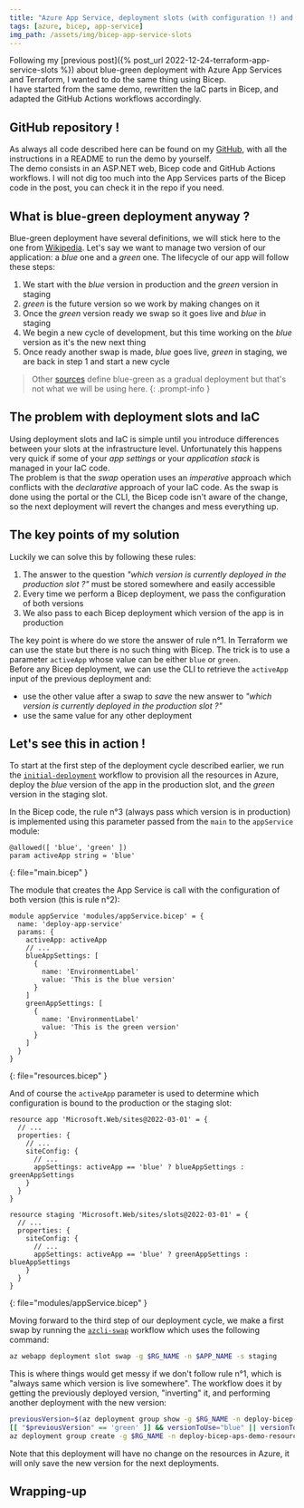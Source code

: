 ```yaml
---
title: "Azure App Service, deployment slots (with configuration !) and Bicep"
tags: [azure, bicep, app-service]
img_path: /assets/img/bicep-app-service-slots
---
```


Following my [previous post]({% post_url 2022-12-24-terraform-app-service-slots %}) about blue-green deployment with Azure App Services and Terraform, I wanted to do the same thing using Bicep.  
I have started from the same demo, rewritten the IaC parts in Bicep, and adapted the GitHub Actions workflows accordingly.


## GitHub repository !

As always all code described here can be found on my [GitHub](https://github.com/xaviermignot/bicep-app-service-slots), with all the instructions in a README to run the demo by yourself.  
The demo consists in an ASP.NET web, Bicep code and GitHub Actions workflows. I will not dig too much into the App Services parts of the Bicep code in the post, you can check it in the repo if you need.


## What is blue-green deployment anyway ?

Blue-green deployment have several definitions, we will stick here to the one from [Wikipedia](https://en.wikipedia.org/wiki/Blue-green_deployment). 
Let's say we want to manage two version of our application: a _blue_ one and a _green_ one. The lifecycle of our app will follow these steps:
1. We start with the _blue_ version in production and the _green_ version in staging
2. _green_ is the future version so we work by making changes on it
3. Once the _green_ version ready we swap so it goes live and _blue_ in staging
4. We begin a new cycle of development, but this time  working on the _blue_ version as it's the new next thing
5. Once ready another swap is made,  _blue_ goes live, _green_ in staging, we are back in step 1 and start a new cycle

> Other [sources](https://www.redhat.com/en/topics/devops/what-is-blue-green-deployment) define blue-green as a gradual deployment but that's not what we will be using here.
{: .prompt-info }


## The problem with deployment slots and IaC

Using deployment slots and IaC is simple until you introduce differences between your slots at the infrastructure level. Unfortunately this happens very quick if some of your _app settings_ or your _application stack_ is managed in your IaC code.  
The problem is that the _swap_ operation uses an _imperative_ approach which conflicts with the _declarative_ approach of your IaC code. As the swap is done using the portal or the CLI, the Bicep code isn't aware of the change, so the next deployment will revert the changes and mess everything up.


## The key points of my solution

Luckily we can solve this by following these rules:  
1. The answer to the question _"which version is currently deployed in the production slot ?"_ must be stored somewhere and easily accessible
2. Every time we perform a Bicep deployment, we pass the configuration of both versions
3. We also pass to each Bicep deployment which version of the app is in production

The key point is where do we store the answer of rule n°1. In Terraform we can use the state but there is no such thing with Bicep. The trick is to use a parameter `activeApp` whose value can be either `blue` or `green`.  
Before any Bicep deployment, we can use the CLI to retrieve the `activeApp` input of the previous deployment and:
- use the other value after a swap to _save_ the new answer to _"which version is currently deployed in the production slot ?"_
- use the same value for any other deployment


## Let's see this in action !

To start at the first step of the deployment cycle described earlier, we run the [`initial-deployment`](https://github.com/xaviermignot/bicep-app-service-slots/blob/main/.github/workflows/initial-deployment.yml) workflow to provision all the resources in Azure, deploy the _blue_ version of the app in the production slot, and the _green_ version in the staging slot.

In the Bicep code, the rule n°3 (always pass which version is in production) is implemented using this parameter passed from the `main` to the `appService` module:
```
@allowed([ 'blue', 'green' ])
param activeApp string = 'blue'
```
{: file="main.bicep" }

The module that creates the App Service is call with the configuration of both version (this is rule n°2):
```
module appService 'modules/appService.bicep' = {
  name: 'deploy-app-service'
  params: {
    activeApp: activeApp
    // ...
    blueAppSettings: [
      {
        name: 'EnvironmentLabel'
        value: 'This is the blue version'
      }
    ]
    greenAppSettings: [
      {
        name: 'EnvironmentLabel'
        value: 'This is the green version'
      }      
    ]
  }
}
```
{: file="resources.bicep" }

And of course the `activeApp` parameter is used to determine which configuration is bound to the production or the staging slot:
```
resource app 'Microsoft.Web/sites@2022-03-01' = {
  // ...
  properties: {
    // ...
    siteConfig: {
      // ...
      appSettings: activeApp == 'blue' ? blueAppSettings : greenAppSettings
    }
  }
}

resource staging 'Microsoft.Web/sites/slots@2022-03-01' = {
  // ...
  properties: {
    siteConfig: {
      // ...
      appSettings: activeApp == 'blue' ? greenAppSettings : blueAppSettings
    }
  }
}
```
{: file="modules/appService.bicep" }

Moving forward to the third step of our deployment cycle, we make a first swap by running the [`azcli-swap`](https://github.com/xaviermignot/bicep-app-service-slots/blob/main/.github/workflows/azcli-swap.yml) workflow which uses the following command:  
```sh
az webapp deployment slot swap -g $RG_NAME -n $APP_NAME -s staging
```
This is where things would get messy if we don't follow rule n°1, which is "always same which version is live somewhere". The workflow does it by getting the previously deployed version, "inverting" it, and performing another deployment with the new version:
```sh
previousVersion=$(az deployment group show -g $RG_NAME -n deploy-bicep-aps-demo-resources --query properties.parameters.activeApp.value -o tsv 2>/dev/null)
[[ "$previousVersion" == 'green' ]] && versionToUse="blue" || versionToUse="green"
az deployment group create -g $RG_NAME -n deploy-bicep-aps-demo-resources -p activeApp=$versionToUse
```
Note that this deployment will have no change on the resources in Azure, it will only save the new version for the next deployments.

## Wrapping-up
